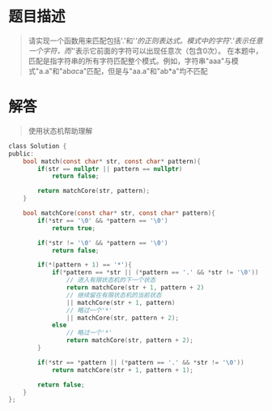 # 题目描述   
> 请实现一个函数用来匹配包括'.'和'*'的正则表达式。模式中的字符'.'表示任意一个字符，而'*'表示它前面的字符可以出现任意次（包含0次）。 在本题中，匹配是指字符串的所有字符匹配整个模式。例如，字符串"aaa"与模式"a.a"和"ab*ac*a"匹配，但是与"aa.a"和"ab*a"均不匹配

# 解答

> 使用状态机帮助理解

```c
class Solution {
public:
    bool match(const char* str, const char* pattern){
        if(str == nullptr || pattern == nullptr)
            return false;

        return matchCore(str, pattern);
    }

    bool matchCore(const char* str, const char* pattern){
        if(*str == '\0' && *pattern == '\0')
            return true;

        if(*str != '\0' && *pattern == '\0')
            return false;

        if(*(pattern + 1) == '*'){
            if(*pattern == *str || (*pattern == '.' && *str != '\0'))
                // 进入有限状态机的下一个状态
                return matchCore(str + 1, pattern + 2)
                // 继续留在有限状态机的当前状态 
                || matchCore(str + 1, pattern)
                // 略过一个'*' 
                || matchCore(str, pattern + 2);
            else
                // 略过一个'*'
                return matchCore(str, pattern + 2);
        }

        if(*str == *pattern || (*pattern == '.' && *str != '\0'))
            return matchCore(str + 1, pattern + 1);

        return false;
    }
};
```